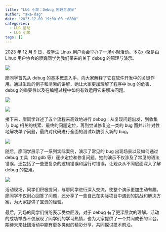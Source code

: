 ```yaml
---
title: "LUG 小聚：Debug 原理与演示"
author: "aka-dag"
date: "2023-12-09 19:00:00 +0800"
categories:
  - LUG 活动
  - LUG 小聚
tags: []
---
```


2023 年 12 月 9 日，校学生 Linux 用户协会举办了一场小聚活动。本次小聚是由 Linux 用户协会的廖巍同学为我们带来的关于 debug 的原理与演示。

![](https://ftp.lug.ustc.edu.cn/weekly_party/2023.12.09_Debug/photo/photo_2023-12-09_15-36-35.jpg)

廖同学首先从 debug 的基本概念入手，向大家解释了它在软件开发中的关键作用。通过生动的例子和清晰的讲解，她让大家更加理解了程序中 bug 的危害、debug 的重要性以及在编程过程中如何有效运用它来解决问题。

![](https://ftp.lug.ustc.edu.cn/weekly_party/2023.12.09_Debug/photo/ppt-01.png)

![](https://ftp.lug.ustc.edu.cn/weekly_party/2023.12.09_Debug/photo/ppt-02.png)

接下来，廖同学详述了五个流程来高效地进行 debug：从复现问题出发，到收集与 bug 相关的线索、最终的问题定位，再到尝试修复这一类的 bug 而并非针对性地解决单个问题，最终对代码进行全面的测试以防引入新的 bug。

![](http://ftp.lug.ustc.edu.cn/weekly_party/2023.12.09_Debug/photo/ppt-03.png)

随后，廖同学展示了一系列实际案例，演示了常见的 bug 出现场景以及如何通过 debug 工具（如 gdb 等）逐步定位和修复问题。她的演示不仅涉及了常见的语法错误，还包括了一些更复杂的逻辑错误和运行时错误，让观众从不同层面深入了解 debug 的应用。

![](http://ftp.lug.ustc.edu.cn/weekly_party/2023.12.09_Debug/photo/ppt-04.png)

活动现场，同学们积极提问，与廖同学进行深入交流，使整个演示更加生动有趣。廖同学不仅耐心回答了问题，还分享了一些自己在实际项目中遇到的挑战和解决方案，为大家提供了宝贵的经验。

最后，到场的同学们纷纷表示受益匪浅，对于 debug 有了更深层次的理解。活动的成功举办不仅展现了同学们的学习热情，也为大家提供了一个共同成长的平台。期待未来社团活动中能有更多类似的精彩分享，共同探讨技术前沿。
